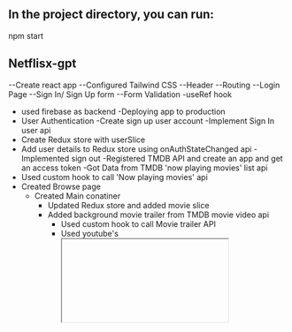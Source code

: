 ## In the project directory, you can run:

npm start

## Netflisx-gpt

--Create react app
--Configured Tailwind CSS
--Header
--Routing
--Login Page
--Sign In/ Sign Up form
--Form Validation
  -useRef hook
- used firebase as backend
-Deploying app to production
- User Authentication 
  -Create sign up user account
  -Implement Sign In user api
- Create Redux store with userSlice
- Add user details to Redux store using onAuthStateChanged api
-Implemented sign out
-Registered TMDB API and create an app and get an access token
-Got Data from TMDB 'now playing movies' list api
- Used custom hook to call 'Now playing movies' api
- Created Browse page
   - Created Main conatiner
     - Updated Redux store and added movie slice
     - Added background movie trailer from TMDB movie video api
       - Used custom hook to call Movie trailer API 
       - Used youtube's <iframe> for video
       - Added autoplay feature in background movie trailer
     - Added Movie title and description from TMDB nowPlaying movie api
  - Created Secondary container
   - Created 4 types of MovieList - Now playing, Top Rated, Popular , Upcoming
   - Created Custom hooks for  Now playing, Top Rated, Popular and Upcoming movie list api 


# Features

-Login/Signup
  -Sign In/Sign Up form
  -Redirect to Browse Page

-Browse(After authentication)
   -Header
   -Routing
   -Main Movie
     -Tailer in background
     -Title & Description
     -Movie suggestions

-Netflix gpt
  -Search bar
  -Movie suggestions     

